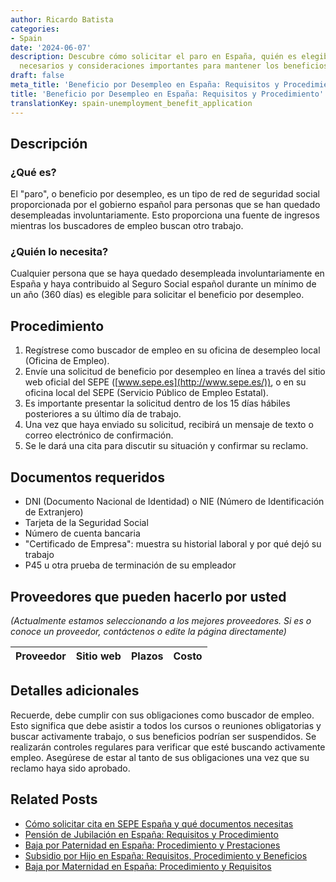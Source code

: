 ```yaml
---
author: Ricardo Batista
categories:
- Spain
date: '2024-06-07'
description: Descubre cómo solicitar el paro en España, quién es elegible, documentos
  necesarios y consideraciones importantes para mantener los beneficios.
draft: false
meta_title: 'Beneficio por Desempleo en España: Requisitos y Procedimiento'
title: 'Beneficio por Desempleo en España: Requisitos y Procedimiento'
translationKey: spain-unemployment_benefit_application
---
```



## Descripción
### ¿Qué es?
El "paro", o beneficio por desempleo, es un tipo de red de seguridad social proporcionada por el gobierno español para personas que se han quedado desempleadas involuntariamente. Esto proporciona una fuente de ingresos mientras los buscadores de empleo buscan otro trabajo.

### ¿Quién lo necesita?
Cualquier persona que se haya quedado desempleada involuntariamente en España y haya contribuido al Seguro Social español durante un mínimo de un año (360 días) es elegible para solicitar el beneficio por desempleo.

## Procedimiento
1. Regístrese como buscador de empleo en su oficina de desempleo local (Oficina de Empleo).
2. Envíe una solicitud de beneficio por desempleo en línea a través del sitio web oficial del SEPE ([www.sepe.es](http://www.sepe.es/)), o en su oficina local del SEPE (Servicio Público de Empleo Estatal).
3. Es importante presentar la solicitud dentro de los 15 días hábiles posteriores a su último día de trabajo.
4. Una vez que haya enviado su solicitud, recibirá un mensaje de texto o correo electrónico de confirmación.
5. Se le dará una cita para discutir su situación y confirmar su reclamo.

## Documentos requeridos
- DNI (Documento Nacional de Identidad) o NIE (Número de Identificación de Extranjero)
- Tarjeta de la Seguridad Social
- Número de cuenta bancaria
- "Certificado de Empresa": muestra su historial laboral y por qué dejó su trabajo
- P45 u otra prueba de terminación de su empleador

## Proveedores que pueden hacerlo por usted
_(Actualmente estamos seleccionando a los mejores proveedores. Si es o conoce un proveedor, contáctenos o edite la página directamente)_

| Proveedor | Sitio web | Plazos | Costo |
| --------------- | --------------- | :-------------: | :-------------: |

## Detalles adicionales
Recuerde, debe cumplir con sus obligaciones como buscador de empleo. Esto significa que debe asistir a todos los cursos o reuniones obligatorias y buscar activamente trabajo, o sus beneficios podrían ser suspendidos. Se realizarán controles regulares para verificar que esté buscando activamente empleo. Asegúrese de estar al tanto de sus obligaciones una vez que su reclamo haya sido aprobado.

## Related Posts

- [Cómo solicitar cita en SEPE España y qué documentos necesitas](https://tramitit.com/spanish/guides/spain/solicitud_de_cita_previa_para_el_sepe/)
- [Pensión de Jubilación en España: Requisitos y Procedimiento](https://tramitit.com/spanish/guides/spain/solicitud_de_pension_de_jubilacion/)
- [Baja por Paternidad en España: Procedimiento y Prestaciones](https://tramitit.com/spanish/guides/spain/solicitud_de_la_baja_por_paternidad/)
- [Subsidio por Hijo en España: Requisitos, Procedimiento y Beneficios](https://tramitit.com/spanish/guides/spain/solicitar_prestaciones_por_hijo_a_cargo/)
- [Baja por Maternidad en España: Procedimiento y Requisitos](https://tramitit.com/spanish/guides/spain/solicitud_de_la_baja_por_maternidad/)